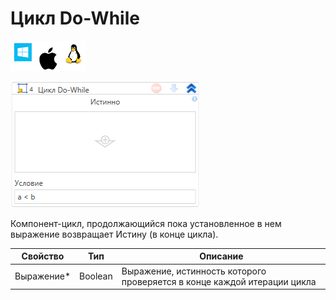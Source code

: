 # Цикл Do-While

![](<../../../.gitbook/assets/image (100) (1) (1) (1) (1) (1) (1) (10) (167).png>)

![](<../../../.gitbook/assets/new-do-while.png>)

Компонент-цикл, продолжающийся пока установленное в нем выражение возвращает Истину (в конце цикла).

| Свойство    | Тип     | Описание                                                                 |
| ----------- | ------- | ------------------------------------------------------------------------ |
| Выражение\* | Boolean | Выражение, истинность которого проверяется в конце каждой итерации цикла |
